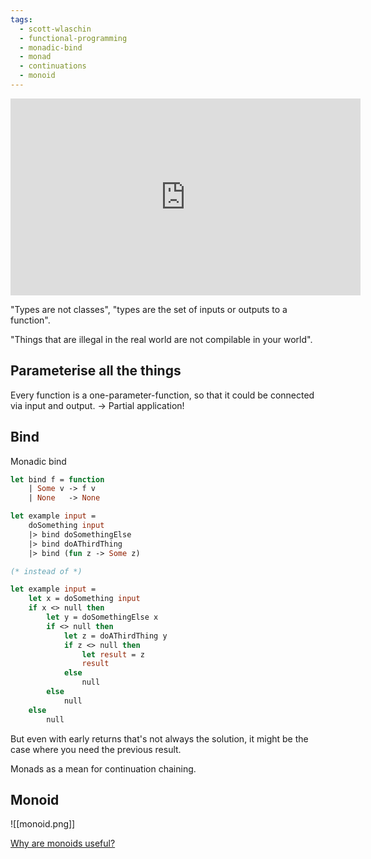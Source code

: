 ```yaml
---
tags:
  - scott-wlaschin
  - functional-programming
  - monadic-bind
  - monad
  - continuations
  - monoid
---
```


<iframe width="560" height="315" src="https://www.youtube.com/embed/E8I19uA-wGY?si=v1I2KoaIkGDveHaX" title="YouTube video player" frameborder="0" allow="accelerometer; autoplay; clipboard-write; encrypted-media; gyroscope; picture-in-picture; web-share" allowfullscreen></iframe>

"Types are not classes", "types are the set of inputs or outputs to a function".

"Things that are illegal in the real world are not compilable in your world".

## Parameterise all the things

Every function is a one-parameter-function, so that it could be connected via input and output. -> Partial application!

## Bind

Monadic bind

```ocaml
let bind f = function 
    | Some v -> f v
    | None   -> None

let example input = 
    doSomething input
    |> bind doSomethingElse
    |> bind doAThirdThing
    |> bind (fun z -> Some z)

(* instead of *)

let example input =
    let x = doSomething input
    if x <> null then
        let y = doSomethingElse x
        if <> null then
            let z = doAThirdThing y
            if z <> null then
                let result = z
                result
            else
                null
        else 
            null
    else
        null
```

But even with early returns that's not always the solution, it might be the case where you need the previous result.

Monads as a mean for continuation chaining.

## Monoid

![[monoid.png]]

[Why are monoids useful?](https://www.youtube.com/watch?v=E8I19uA-wGY&t=3248s)